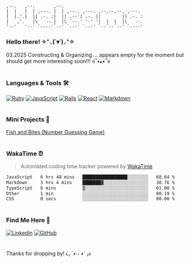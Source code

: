 <!-- ASCII header for fun! -->
```
,--.   ,--.       ,--.                               
|  |   |  | ,---. |  | ,---. ,---. ,--,--,--. ,---.  
|  |.'.|  || .-. :|  || .--'| .-. ||        || .-. : 
|   ,'.   |\   --.|  |\ `--.' '-' '|  |  |  |\   --. 
'--'   '--' `----'`--' `---' `---' `--`--`--' `----' 
```
### Hello there! ✧⁺⸜(˙▾˙)⸝⁺✧

03.2025
Constructing & Organizing ... appears empty for the moment but should get more interesting soon!!! ฅ՞•ﻌ•՞ฅ 

<!-- TODO: Restore project links once hosting is fixed -->
<!-- ### ꧁ Project Demos ꧂ -->
<!-- 🦊 __Full Stack / Front End:__ <br /> -->
<!-- [PKMN Center Online](https://pkmn-centerol.herokuapp.com/) <br /> -->
<!-- [Face Recognition Brain](https://facerecog-brn.herokuapp.com) -->

#

### Languages & Tools 🛠

[![Ruby](https://img.shields.io/badge/Ruby-red?style=flat&logo=ruby&logoColor=white)]()
[![JavaScript](https://img.shields.io/badge/JavaScript-F7DF1E?style=flat&logo=javascript&logoColor=black)]()
[![Rails](https://img.shields.io/badge/Rails-cc0000?style=flat&logo=rubyonrails&logoColor=white)]()
[![React](https://img.shields.io/badge/React-20232A?style=flat&logo=react&logoColor=61DAFB)]()
[![Markdown](https://img.shields.io/badge/Markdown-000000?style=flat&logo=markdown&logoColor=white)]()

#

### Mini Projects 🍓 <br />
[Fish and Bites (Number Guessing Game)](https://yjie28.github.io/fish-and-bite/)

<!-- <p align="left"> -->
<!-- <img src="https://raw.githubusercontent.com/devicons/devicon/master/icons/react/react-original-wordmark.svg" alt="react" width="50" height="50" /> -->
<!-- <img src="https://raw.githubusercontent.com/devicons/devicon/master/icons/javascript/javascript-original.svg" alt="javascript" width="50" height="50" /> -->
<!-- <img src="https://raw.githubusercontent.com/devicons/devicon/master/icons/ruby/ruby-original.svg" alt="ruby" width="50" height="50" />  -->
<!-- </p> -->

#

### WakaTime ⏰  
> Automated coding time tracker powered by [WakaTime](https://wakatime.com)

<!--START_SECTION:waka-->

```txt
JavaScript   6 hrs 48 mins   █████████████████░░░░░░░░   68.04 %
Markdown     3 hrs 4 mins    ███████▓░░░░░░░░░░░░░░░░░   30.76 %
TypeScript   6 mins          ▒░░░░░░░░░░░░░░░░░░░░░░░░   01.00 %
Other        1 min           ░░░░░░░░░░░░░░░░░░░░░░░░░   00.19 %
CSS          0 secs          ░░░░░░░░░░░░░░░░░░░░░░░░░   00.00 %
```

<!--END_SECTION:waka-->

  
<!-- <a href="https://linkedin.com/in/yjie28"> -->
<!--  <img src="https://img.shields.io/badge/linkedin-%230077B5.svg?&style=for-the-badge&logo=linkedin&logoColor=white"> -->
<!-- </a> -->

#

### Find Me Here 🐾
[![LinkedIn](https://img.shields.io/badge/LinkedIn-0A66C2?style=flat&logo=linkedin&logoColor=white)](https://www.linkedin.com/in/yjie28)
[![GitHub](https://img.shields.io/badge/GitHub-181717?style=flat&logo=github&logoColor=white)](https://github.com/yjie28 "Old GitHub – some archived projects from before 2022")

#

Thanks for dropping by! ૮₍ ´• ˕ •` ₎ა
